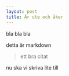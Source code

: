 ```yaml
---
layout: post
title: Är ute och åker 
---
```


bla bla bla

detta är markdown

> ett bra citat

nu ska vi skriva lite till